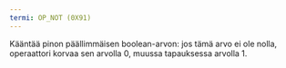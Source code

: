 ```yaml
---
termi: OP_NOT (0X91)
---
```


Kääntää pinon päällimmäisen boolean-arvon: jos tämä arvo ei ole nolla, operaattori korvaa sen arvolla 0, muussa tapauksessa arvolla 1.